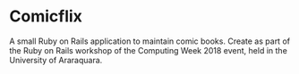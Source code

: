 # Comicflix

A small Ruby on Rails application to maintain comic books. Create as part of the Ruby on Rails workshop of the Computing Week 2018 event, held in the University of Araraquara.

